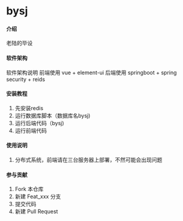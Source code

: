 # bysj

#### 介绍
老陆的毕设

#### 软件架构
软件架构说明
前端使用 vue + element-ui
后端使用 springboot + spring security + reids

#### 安装教程

1.  先安装redis
2.  运行数据库脚本（数据库名bysj)
2.  运行后端代码（bysj)
3.  运行前端代码

#### 使用说明

1.  分布式系统，前端请在三台服务器上部署，不然可能会出现问题

#### 参与贡献

1.  Fork 本仓库
2.  新建 Feat_xxx 分支
3.  提交代码
4.  新建 Pull Request


